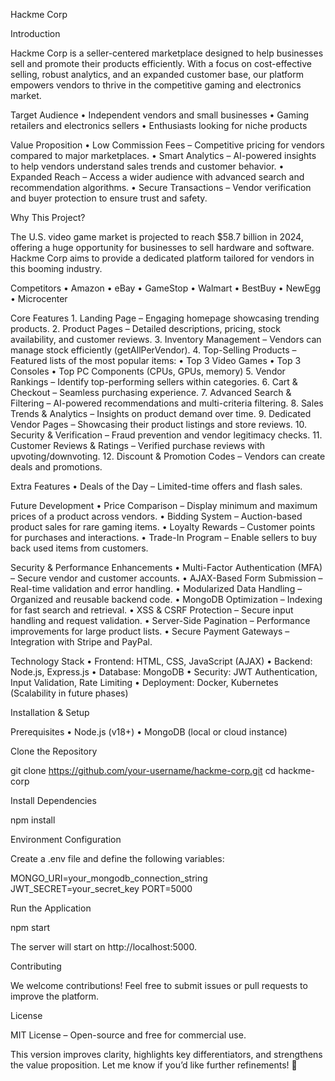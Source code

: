 Hackme Corp

Introduction

Hackme Corp is a seller-centered marketplace designed to help businesses sell and promote their products efficiently. With a focus on cost-effective selling, robust analytics, and an expanded customer base, our platform empowers vendors to thrive in the competitive gaming and electronics market.

Target Audience
	•	Independent vendors and small businesses
	•	Gaming retailers and electronics sellers
	•	Enthusiasts looking for niche products

Value Proposition
	•	Low Commission Fees – Competitive pricing for vendors compared to major marketplaces.
	•	Smart Analytics – AI-powered insights to help vendors understand sales trends and customer behavior.
	•	Expanded Reach – Access a wider audience with advanced search and recommendation algorithms.
	•	Secure Transactions – Vendor verification and buyer protection to ensure trust and safety.

Why This Project?

The U.S. video game market is projected to reach $58.7 billion in 2024, offering a huge opportunity for businesses to sell hardware and software. Hackme Corp aims to provide a dedicated platform tailored for vendors in this booming industry.

Competitors
	•	Amazon
	•	eBay
	•	GameStop
	•	Walmart
	•	BestBuy
	•	NewEgg
	•	Microcenter

Core Features
	1.	Landing Page – Engaging homepage showcasing trending products.
	2.	Product Pages – Detailed descriptions, pricing, stock availability, and customer reviews.
	3.	Inventory Management – Vendors can manage stock efficiently (getAllPerVendor).
	4.	Top-Selling Products – Featured lists of the most popular items:
	•	Top 3 Video Games
	•	Top 3 Consoles
	•	Top PC Components (CPUs, GPUs, memory)
	5.	Vendor Rankings – Identify top-performing sellers within categories.
	6.	Cart & Checkout – Seamless purchasing experience.
	7.	Advanced Search & Filtering – AI-powered recommendations and multi-criteria filtering.
	8.	Sales Trends & Analytics – Insights on product demand over time.
	9.	Dedicated Vendor Pages – Showcasing their product listings and store reviews.
	10.	Security & Verification – Fraud prevention and vendor legitimacy checks.
	11.	Customer Reviews & Ratings – Verified purchase reviews with upvoting/downvoting.
	12.	Discount & Promotion Codes – Vendors can create deals and promotions.

Extra Features
	•	Deals of the Day – Limited-time offers and flash sales.

Future Development
	•	Price Comparison – Display minimum and maximum prices of a product across vendors.
	•	Bidding System – Auction-based product sales for rare gaming items.
	•	Loyalty Rewards – Customer points for purchases and interactions.
	•	Trade-In Program – Enable sellers to buy back used items from customers.

Security & Performance Enhancements
	•	Multi-Factor Authentication (MFA) – Secure vendor and customer accounts.
	•	AJAX-Based Form Submission – Real-time validation and error handling.
	•	Modularized Data Handling – Organized and reusable backend code.
	•	MongoDB Optimization – Indexing for fast search and retrieval.
	•	XSS & CSRF Protection – Secure input handling and request validation.
	•	Server-Side Pagination – Performance improvements for large product lists.
	•	Secure Payment Gateways – Integration with Stripe and PayPal.

Technology Stack
	•	Frontend: HTML, CSS, JavaScript (AJAX)
	•	Backend: Node.js, Express.js
	•	Database: MongoDB
	•	Security: JWT Authentication, Input Validation, Rate Limiting
	•	Deployment: Docker, Kubernetes (Scalability in future phases)

Installation & Setup

Prerequisites
	•	Node.js (v18+)
	•	MongoDB (local or cloud instance)

Clone the Repository

git clone https://github.com/your-username/hackme-corp.git
cd hackme-corp

Install Dependencies

npm install

Environment Configuration

Create a .env file and define the following variables:

MONGO_URI=your_mongodb_connection_string
JWT_SECRET=your_secret_key
PORT=5000

Run the Application

npm start

The server will start on http://localhost:5000.

Contributing

We welcome contributions! Feel free to submit issues or pull requests to improve the platform.

License

MIT License – Open-source and free for commercial use.

This version improves clarity, highlights key differentiators, and strengthens the value proposition. Let me know if you’d like further refinements! 🚀